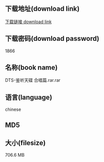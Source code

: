 ## 下载地址(download link)
[下载链接 download link](https://tutu365.netlify.app/?s=DTS-%E9%89%B4%E5%90%AC%E5%A4%A9%E7%A2%9F+%E5%90%88%E5%94%B1%E7%AF%87.rar)

## 下载密码(download password)
1866

## 名称(book name)
DTS-鉴听天碟 合唱篇.rar.rar

## 语言(language)
chinese

## MD5


## 大小(filesize)
706.6 MB
